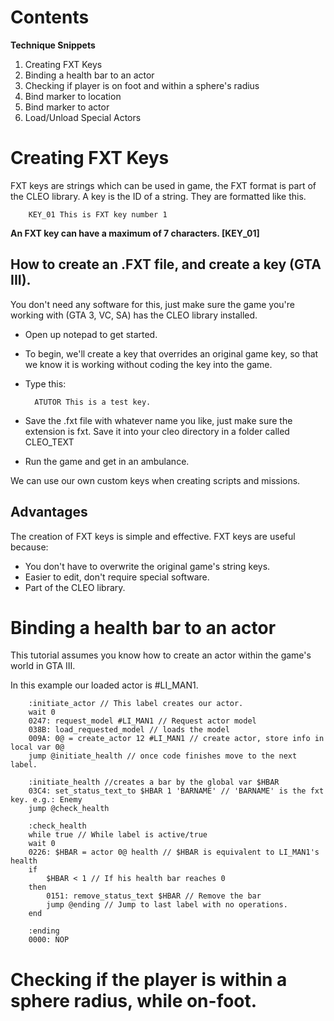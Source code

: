 # Contents
**Technique Snippets**
1. Creating FXT Keys
2. Binding a health bar to an actor 
3. Checking if player is on foot and within a sphere's radius
4. Bind marker to location
5. Bind marker to actor
6. Load/Unload Special Actors

# Creating FXT Keys
FXT keys are strings which can be used in game, the FXT format is part of the CLEO library. A key is the ID of a string. They are formatted like this.

        KEY_01 This is FXT key number 1
**An FXT key can have a maximum of 7 characters. [KEY_01]**

## How to create an .FXT file, and create a key (GTA III).
You don't need any software for this, just make sure the game you're working with (GTA 3, VC, SA) has the CLEO library installed. 

- Open up notepad to get started.
- To begin, we'll create a key that overrides an original game key, so that we know it is working without coding the key into the game.
- Type this:
        
        ATUTOR This is a test key. 
- Save the .fxt file with whatever name you like, just make sure the extension is fxt. Save it into your cleo directory in a folder called CLEO_TEXT
- Run the game and get in an ambulance.

We can use our own custom keys when creating scripts and missions. 

## Advantages
The creation of FXT keys is simple and effective. FXT keys are useful because:
- You don't have to overwrite the original game's string keys.
- Easier to edit, don't require special software.
- Part of the CLEO library.

# Binding a health bar to an actor
This tutorial assumes you know how to create an actor within the game's world in GTA III. 

In this example our loaded actor is #LI_MAN1. 

        :initiate_actor // This label creates our actor.
        wait 0
        0247: request_model #LI_MAN1 // Request actor model
        038B: load_requested_model // loads the model
        009A: 0@ = create_actor 12 #LI_MAN1 // create actor, store info in local var 0@
        jump @initiate_health // once code finishes move to the next label.

        :initiate_health //creates a bar by the global var $HBAR
        03C4: set_status_text_to $HBAR 1 'BARNAME' // 'BARNAME' is the fxt key. e.g.: Enemy
        jump @check_health

        :check_health
        while true // While label is active/true
        wait 0
        0226: $HBAR = actor 0@ health // $HBAR is equivalent to LI_MAN1's health
        if 
            $HBAR < 1 // If his health bar reaches 0
        then
            0151: remove_status_text $HBAR // Remove the bar
            jump @ending // Jump to last label with no operations.
        end

        :ending
        0000: NOP
        
# Checking if the player is within a sphere radius, while on-foot. 

        